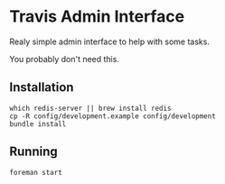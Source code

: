 # Travis Admin Interface

Realy simple admin interface to help with some tasks.

You probably don't need this.

## Installation

```
which redis-server || brew install redis
cp -R config/development.example config/development
bundle install
```

## Running

```
foreman start
```